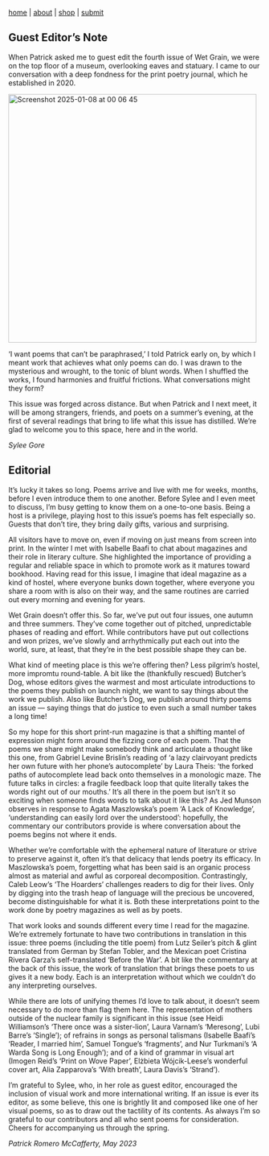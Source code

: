 [home](index.md) | [about](about.md) | [shop](shop.md)  |  [submit](submit.md)
## Guest Editor’s Note

When Patrick asked me to guest edit the fourth issue of Wet Grain, we were on the top floor of a museum, overlooking eaves and statuary. I came to our conversation with a deep fondness for the print poetry journal, which he established in 2020.

<img width="494" alt="Screenshot 2025-01-08 at 00 06 45" src="https://github.com/user-attachments/assets/19ce8e8c-5408-441b-841b-ded027a14ef1" />

‘I want poems that can’t be paraphrased,’ I told Patrick early on, by which I meant work that achieves what only poems can do. I was drawn to the mysterious and wrought, to the tonic of blunt words. When I shuffled the works, I found harmonies and fruitful frictions. What conversations might they form?

 This issue was forged across distance. But when Patrick and I next meet, it will be among strangers, friends, and poets on a summer’s evening, at the first of several readings that bring to life what this issue has distilled. We’re glad to welcome you to this space, here and in the world.

*Sylee Gore*

## Editorial

It’s lucky it takes so long. Poems arrive and live with me for weeks, months, before I even introduce them to one another. Before Sylee and I even meet to discuss, I’m busy getting to know them on a one-to-one basis. Being a host is a privilege, playing host to this issue’s poems has felt especially so. Guests that don’t tire, they bring daily gifts, various and surprising.

All visitors have to move on, even if moving on just means from screen into print. In the winter I met with Isabelle Baafi to chat about magazines and their role in literary culture. She highlighted the importance of providing a regular and reliable space in which to promote work as it matures toward bookhood. Having read for this issue, I imagine that ideal magazine as a kind of hostel, where everyone bunks down together, where everyone you share a room with is also on their way, and the same routines are carried out every morning and evening for years.

Wet Grain doesn’t offer this. So far, we’ve put out four issues, one autumn and three summers. They’ve come together out of pitched, unpredictable phases of reading and effort. While contributors have put out collections and won prizes, we’ve slowly and arrhythmically put each out into the world, sure, at least, that they’re in the best possible shape they can be.

What kind of meeting place is this we’re offering then? Less pilgrim’s hostel, more impromtu round-table. A bit like the (thankfully rescued) Butcher’s Dog, whose editors gives the warmest and most articulate introductions to the poems they publish on launch night, we want to say things about the work we publish. Also like Butcher’s Dog, we publish around thirty poems an issue — saying things that do justice to even such a small number takes a long time!

So my hope for this short print-run magazine is that a shifting mantel of expression might form around the fizzing core of each poem. That the poems we share might make somebody think and articulate a thought like this one, from Gabriel Levine Brislin’s reading of ‘a lazy clairvoyant predicts her own future with her phone’s autocomplete’ by Laura Theis: ‘the forked paths of autocomplete lead back onto themselves in a monologic maze. The future talks in circles: a fragile feedback loop that quite literally takes the words right out of our mouths.’ It’s all there in the poem but isn’t it so exciting when someone finds words to talk about it like this? As Jed Munson observes in response to Agata Maszlowska’s poem ‘A Lack of Knowledge’, ‘understanding can easily lord over the understood’: hopefully, the commentary our contributors provide is where conversation about the poems begins not where it ends.

Whether we’re comfortable with the ephemeral nature of literature or strive to preserve against it, often it’s that delicacy that lends poetry its efficacy. In Maszlowska’s poem, forgetting what has been said is an organic process almost as material and awful as corporeal decomposition. Contrastingly, Caleb Leow’s ‘The Hoarders’ challenges readers to dig for their lives. Only by digging into the trash heap of language will the precious be uncovered, become distinguishable for what it is. Both these interpretations point to the work done by poetry magazines as well as by poets.

That work looks and sounds different every time I read for the magazine. We’re extremely fortunate to have two contributions in translation in this issue: three poems (including the title poem) from Lutz Seiler’s pitch & glint translated from German by Stefan Tobler, and the Mexican poet Cristina Rivera Garza’s self-translated ‘Before the War’. A bit like the commentary at the back of this issue, the work of translation that brings these poets to us gives it a new body. Each is an interpretation without which we couldn’t do any interpreting ourselves.

While there are lots of unifying themes I’d love to talk about, it doesn’t seem necessary to do more than flag them here. The representation of mothers outside of the nuclear family is significant in this issue (see Heidi Williamson’s ‘There once was a sister-lion’, Laura Varnam’s ‘Meresong’, Lubi Barre’s ‘Single’); of refrains in songs as personal talismans (Isabelle Baafi’s ‘Reader, I married him’, Samuel Tongue’s ‘fragments’, and Nur Turkmani’s ‘A Warda Song is Long Enough’); and of a kind of grammar in visual art (Imogen Reid’s ‘Print on Wove Paper’, Elżbieta Wójcik-Leese’s wonderful cover art, Alia Zapparova’s ‘With breath’, Laura Davis’s ‘Strand’).

I’m grateful to Sylee, who, in her role as guest editor, encouraged the inclusion of visual work and more international writing. If an issue is ever its editor, as some believe, this one is brightly lit and composed like one of her visual poems, so as to draw out the tactility of its contents. As always I’m so grateful to our contributors and all who sent poems for consideration. Cheers for accompanying us through the spring.

*Patrick Romero McCafferty, May 2023*
